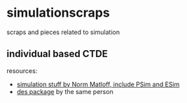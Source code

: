 # simulationscraps
scraps and pieces related to simulation

## individual based CTDE

resources:
  * [simulation stuff by Norm Matloff, include PSim and ESim](http://heather.cs.ucdavis.edu/~matloff/Sim/Sim.html)
  * [des package](https://github.com/matloff/des) by the same person
